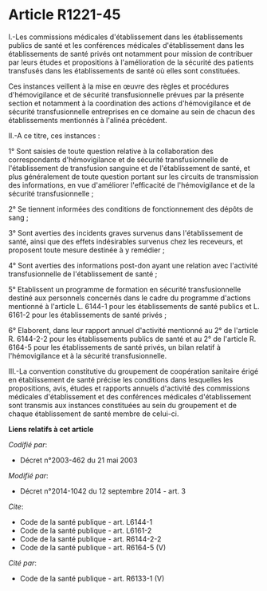 # Article R1221-45

I.-Les commissions médicales d'établissement dans les établissements publics de santé et les conférences médicales
d'établissement dans les établissements de santé privés ont notamment pour mission de contribuer par leurs études et
propositions à l'amélioration de la sécurité des patients transfusés dans les établissements de santé où elles sont
constituées. 

Ces instances veillent à la mise en œuvre des règles et procédures d'hémovigilance et de sécurité transfusionnelle prévues
par la présente section et notamment à la coordination des actions d'hémovigilance et de sécurité transfusionnelle
entreprises en ce domaine au sein de chacun des établissements mentionnés à l'alinéa précédent. 

II.-A ce titre, ces instances : 

1° Sont saisies de toute question relative à la collaboration des correspondants d'hémovigilance et de sécurité
transfusionnelle de l'établissement de transfusion sanguine et de l'établissement de santé, et plus généralement de toute
question portant sur les circuits de transmission des informations, en vue d'améliorer l'efficacité de l'hémovigilance et de
la sécurité transfusionnelle ; 

2° Se tiennent informées des conditions de fonctionnement des dépôts de sang ; 

3° Sont averties des incidents graves survenus dans l'établissement de santé, ainsi que des effets indésirables survenus chez
les receveurs, et proposent toute mesure destinée à y remédier ; 

4° Sont averties des informations post-don ayant une relation avec l'activité transfusionnelle de l'établissement de santé ; 

5° Etablissent un programme de formation en sécurité transfusionnelle destiné aux personnels concernés dans le cadre du
programme d'actions mentionné à l'article L. 6144-1 pour les établissements de santé publics et L. 6161-2 pour les
établissements de santé privés ; 

6° Elaborent, dans leur rapport annuel d'activité mentionné au 2° de l'article R. 6144-2-2 pour les établissements publics de
santé et au 2° de l'article R. 6164-5 pour les établissements de santé privés, un bilan relatif à l'hémovigilance et à la
sécurité transfusionnelle. 

III.-La convention constitutive du groupement de coopération sanitaire érigé en établissement de santé précise les conditions
dans lesquelles les propositions, avis, études et rapports annuels d'activité des commissions médicales d'établissement et
des conférences médicales d'établissement sont transmis aux instances constituées au sein du groupement et de chaque
établissement de santé membre de celui-ci.

**Liens relatifs à cet article**

_Codifié par_:

  - Décret n°2003-462 du 21 mai 2003

_Modifié par_:

  - Décret n°2014-1042 du 12 septembre 2014 - art. 3

_Cite_:

  - Code de la santé publique - art. L6144-1
  - Code de la santé publique - art. L6161-2
  - Code de la santé publique - art. R6144-2-2
  - Code de la santé publique - art. R6164-5 (V)

_Cité par_:

  - Code de la santé publique - art. R6133-1 (V)

